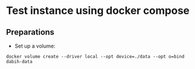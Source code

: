 # Test instance using docker compose

## Preparations

- Set up a volume:
```
docker volume create --driver local --opt device=./data --opt o=bind dabih-data
```

